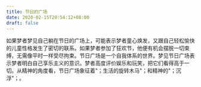```yaml
---
title: 节日的广场
date: 2020-02-15T20:54:12+08:00
draft: false
---
```


如果梦者梦见自己躺在节日的广场上，可能表示梦者童心焕发，又跟自己轻松愉快的儿童性格发生了密切的联系。如果梦者参加了狂欢节，他便有机会摆脱一切束缚，无需像平时一样受尽拘束。节日广场是一个自我体系的世界。梦见节日广场表示梦者明白自己享乐主义的意识。梦者高度评价娱乐和玩笑，把它们看得高于一切。从精神的角度看，节日广场象征着"；生活的旋转木马"；和精神的"；沉浮"；。